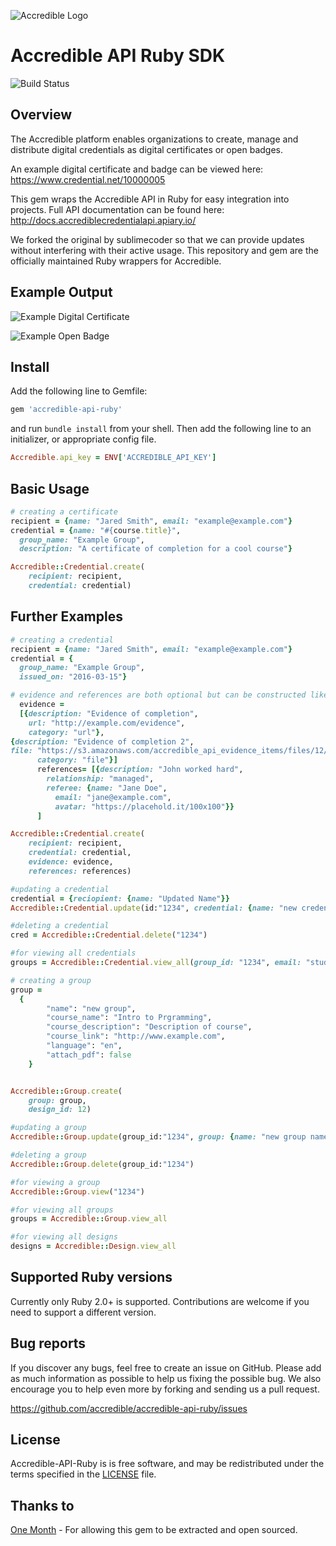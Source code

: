 ![Accredible Logo](https://s3.amazonaws.com/accredible-cdn/accredible_logo_sm.png)

# Accredible API Ruby SDK
![Build Status](https://travis-ci.org/accredible/accredible-ruby.svg?branch=master)

Overview
--------
The Accredible platform enables organizations to create, manage and distribute digital credentials as digital certificates or open badges.

An example digital certificate and badge can be viewed here: https://www.credential.net/10000005

This gem wraps the Accredible API in Ruby for easy integration into projects. Full API documentation can be found here: http://docs.accrediblecredentialapi.apiary.io/ 

We forked the original by sublimecoder so that we can provide updates without interfering with their active usage. This repository and gem are the officially maintained Ruby wrappers for Accredible.

Example Output
--------------
![Example Digital Certificate](https://s3.amazonaws.com/accredible-cdn/example-digital-certificate.png)

![Example Open Badge](https://s3.amazonaws.com/accredible-cdn/example-digital-badge.png)

Install
--------
Add the following line to Gemfile:

```ruby
gem 'accredible-api-ruby'
```
and run `bundle install` from your shell.
Then add the following line to an initializer, or appropriate config file.

```ruby
Accredible.api_key = ENV['ACCREDIBLE_API_KEY']
```

Basic Usage
-----------
```ruby
# creating a certificate
recipient = {name: "Jared Smith", email: "example@example.com"}
credential = {name: "#{course.title}",
  group_name: "Example Group",
  description: "A certificate of completion for a cool course"}

Accredible::Credential.create(
    recipient: recipient, 
    credential: credential)
```

Further Examples
-----------
```ruby
# creating a credential
recipient = {name: "Jared Smith", email: "example@example.com"}
credential = {
  group_name: "Example Group",
  issued_on: "2016-03-15"}

# evidence and references are both optional but can be constructed like this
  evidence =
  [{description: "Evidence of completion",
    url: "http://example.com/evidence",
    category: "url"},
{description: "Evidence of completion 2",
file: "https://s3.amazonaws.com/accredible_api_evidence_items/files/12/original/open-uri20140316-15266-1m3by6h.jpeg",
      category: "file"}]
      references= [{description: "John worked hard", 
        relationship: "managed",
        referee: {name: "Jane Doe", 
          email: "jane@example.com",
          avatar: "https://placehold.it/100x100"}}
      ]

Accredible::Credential.create(
    recipient: recipient, 
    credential: credential,
    evidence: evidence,
    references: references)

#updating a credential
credential = {reciopient: {name: "Updated Name"}}
Accredible::Credential.update(id:"1234", credential: {name: "new credential name"})

#deleting a credential
cred = Accredible::Credential.delete("1234")

#for viewing all credentials
groups = Accredible::Credential.view_all(group_id: "1234", email: "student@example.com")

# creating a group
group = 
  {
        "name": "new group",
        "course_name": "Intro to Prgramming",
        "course_description": "Description of course",
        "course_link": "http://www.example.com",
        "language": "en",
        "attach_pdf": false
    }


Accredible::Group.create(
    group: group, 
    design_id: 12)

#updating a group
Accredible::Group.update(group_id:"1234", group: {name: "new group name"})

#deleting a group
Accredible::Group.delete(group_id:"1234")

#for viewing a group
Accredible::Group.view("1234")

#for viewing all groups
groups = Accredible::Group.view_all

#for viewing all designs
designs = Accredible::Design.view_all

```
Supported Ruby versions
-----------------------
  Currently only Ruby 2.0+ is supported. Contributions are welcome if you need to
  support a different version.

Bug reports
-----------

If you discover any bugs, feel free to create an issue on GitHub. Please add as much information as possible to help us fixing the possible bug. We also encourage you to help even more by forking and sending us a pull request.

https://github.com/accredible/accredible-api-ruby/issues

License
-------
Accredible-API-Ruby is is free software, and may be redistributed under the 
terms specified in the [LICENSE](/LICENSE) file.

Thanks to
---------
[One Month](http://onemonth.com) - For allowing this gem to be extracted and open sourced.
